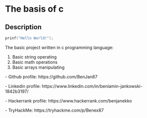 # The basis of c
## Description

```c
prinf("Hello World!");
```
The basic project written in c programming language:
1. Basic string operating
2. Basic math operations
3. Basic arrays manipulating



<p> </p>
<p> - Github profile: https://github.com/BenJan87 </p>
<p> - Linkedin profile: https://www.linkedin.com/in/beniamin-jankowski-1842b3197/ </p>
<p> - Hackerrank profile: https://www.hackerrank.com/benjanekko </p>
<p> - TryHackMe: https://tryhackme.com/p/Benex87 </p>
